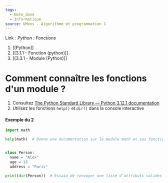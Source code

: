 ```yaml
---
tags:
  - Note_done
  - Informatique
source: UMons - Algorithme et programmation 1
---
```


Link :
_Python : Fonctions_
1. [[Python]]
2. [[3.1.1 - Fonction (python)]]
3. [[3.3.1 - Module (Python)]]

# Comment connaître les fonctions d'un module ?
1. Consultez [The Python Standard Library — Python 3.12.1 documentation](https://docs.python.org/3/library/)
2. Utilisez les fonctions `help()` et `dir()` dans la console interactive 

#### Exemple du 2
```python
import math

help(math)  # Donne une documentation sur le module math et ses fonctions 


class Person:
  name = "Alex"
  age = 18
  address = "Paris"

print(dir(Person))  # Essaie de renvoyer une liste d’attributs valides de l’objet.
```
